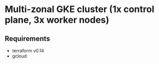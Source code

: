 # Multi-zonal GKE cluster (1x control plane, 3x worker nodes) 

## Requirements 
* terraform v0.14 
* gcloud 